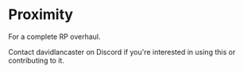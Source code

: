 # Proximity
For a complete RP overhaul.

Contact davidlancaster on Discord if you're interested in using this or contributing to it.
